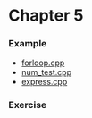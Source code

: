 # Chapter 5

### Example
* [forloop.cpp](forloop.cpp)
* [num_test.cpp](num_test.cpp)
* [express.cpp](express.cpp)

### Exercise
